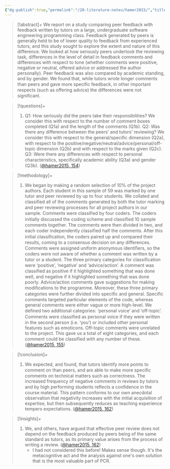 ```yaml
---
{"dg-publish":true,"permalink":"/20-literature-notes/hamer2015/","title":"A comparison of peer and tutor feedback","tags":["peer-assessment","computer-science"],"created":"2024-08-30","updated":"2024-09-13"}
---
```



> [!abstract]+
> We report on a study comparing peer feedback with feedback written by tutors on a large, undergraduate software engineering programming class. Feedback generated by peers is generally held to be of lower quality to feedback from experienced tutors, and this study sought to explore the extent and nature of this difference. We looked at how seriously peers undertook the reviewing task, differences in the level of detail in feedback comments and differences with respect to tone (whether comments were positive, negative or neutral, offered advice or addressed the author personally). Peer feedback was also compared by academic standing, and by gender. We found that, while tutors wrote longer comments than peers and gave more speciﬁc feedback, in other important respects (such as offering advice) the differences were not signiﬁcant.

> [!questions]+
>
> 1. Q1: How seriously did the peers take their responsibilities? We consider this with respect to the number of comment boxes completed (Q1a) and the length of the comments (Q1b). Q2: Was there any difference between the peers’ and tutors’ reviewing? We consider this with respect to the general/speciﬁc dimension (Q2a), with respect to the positive/negative/neutral/advice/personal/off-topic dimension (Q2b) and with respect to the marks given (Q2c). Q3: Were there any differences with respect to personal characteristics, speciﬁcally academic ability (Q3a) and gender (Q3b). ([@hamer2015, 154](zotero://open-pdf/library/items/KRA62WPC?page=4&annotation=MYAT6IG8))

> [!methodology]+
>
> 1. We began by making a random selection of 10% of the project authors. Each student in this sample of 59 was marked by one tutor and peer reviewed by up to four students. We collated and classiﬁed all of the comments generated by both the tutor marking and peer reviewing processes for all project authors in our sample. Comments were classiﬁed by four coders. The coders initially discussed the coding scheme and classiﬁed 10 sample comments together. The comments were then divided in two, and each coder independently classiﬁed half the comments. After this initial classiﬁcation, the coders paired up and compared their results, coming to a consensus decision on any differences. Comments were assigned uniform anonymous identiﬁers, so the coders were not aware of whether a comment was written by a tutor or a student. The three primary categories for classiﬁcation were ‘positive’, ‘negative’ and ‘advice/action’. A comment was classiﬁed as positive if it highlighted something that was done well, and negative if it highlighted something that was done poorly. Advice/action comments gave suggestions for making modiﬁcations to the programme. Moreover, these three primary categories were further divided into speciﬁc and general. Speciﬁc comments targeted particular elements of the code, whereas general comments were either vague or more high-level. We deﬁned two additional categories: ‘personal voice’ and ‘off-topic’. Comments were classiﬁed as personal voice if they were written in the second person (i.e. ‘you’) or included other personal features such as emoticons. Off-topic comments were unrelated to the project. This gave us a total of eight categories, and each comment could be classiﬁed with any number of these. ([@hamer2015, 155](zotero://open-pdf/library/items/KRA62WPC?page=5&annotation=ZM4KGM9P))

> [!conclusion]+
>
> 1. We expected, and found, that tutors identify more points to comment on than peers, and are able to make more speciﬁc comments on technical matters such as correctness. The increased frequency of negative comments in reviews by tutors and by high performing students reﬂects a conﬁdence in the course material. This pattern conforms to our own anecdotal observation that negativity increases with the initial acquisition of expertise, but then subsequently reduces as teaching experience tempers expectations. ([@hamer2015, 162](zotero://open-pdf/library/items/KRA62WPC?page=12&annotation=3YBP96GR))

> [!insights]+
>
> 1. We, and others, have argued that effective peer review does not depend on the feedback produced by peers being of the same standard as tutors, as its primary value arises from the process of writing a review. ([@hamer2015, 162](zotero://open-pdf/library/items/KRA62WPC?page=12&annotation=F93IFT36))
>     - I had not considered this before! Makes sense though. It's the metacognitive act and the analysis against one's own solution that is the most valuable part of PCR.
